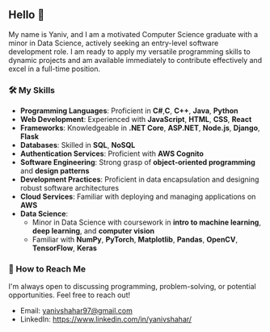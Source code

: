 ## Hello 👋
My name is Yaniv, and I am a motivated Computer Science graduate with a minor in Data Science, actively seeking an entry-level software development role. I am ready to apply my versatile programming skills to dynamic projects and am available immediately to contribute effectively and excel in a full-time position.

### 🛠️ My Skills

- **Programming Languages**: Proficient in **C#**,**C**, **C++**, **Java**, **Python**
- **Web Development**: Experienced with **JavaScript**, **HTML**, **CSS**, **React**
- **Frameworks**: Knowledgeable in **.NET Core**, **ASP.NET**, **Node.js**, **Django**, **Flask**
- **Databases**: Skilled in **SQL**, **NoSQL** 
- **Authentication Services**: Proficient with **AWS Cognito**
- **Software Engineering**: Strong grasp of **object-oriented programming** and **design patterns**
- **Development Practices**: Proficient in data encapsulation and designing robust software architectures
- **Cloud Services**: Familiar with deploying and managing applications on **AWS**
- **Data Science**: 
  - Minor in Data Science with coursework in **intro to machine learning**, **deep learning**, and **computer vision**
  - Familiar with **NumPy**, **PyTorch**, **Matplotlib**, **Pandas**, **OpenCV**, **TensorFlow**, **Keras**




### 🤝 How to Reach Me

I'm always open to discussing programming, problem-solving, or potential opportunities. Feel free to reach out!

- Email: yanivshahar97@gmail.com
- LinkedIn: https://www.linkedin.com/in/yanivshahar/


